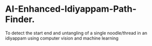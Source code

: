 # AI-Enhanced-Idiyappam-Path-Finder.
To detect the start end and untangling of a single noodle/thread in an idiyappam using computer vision and machine learning
